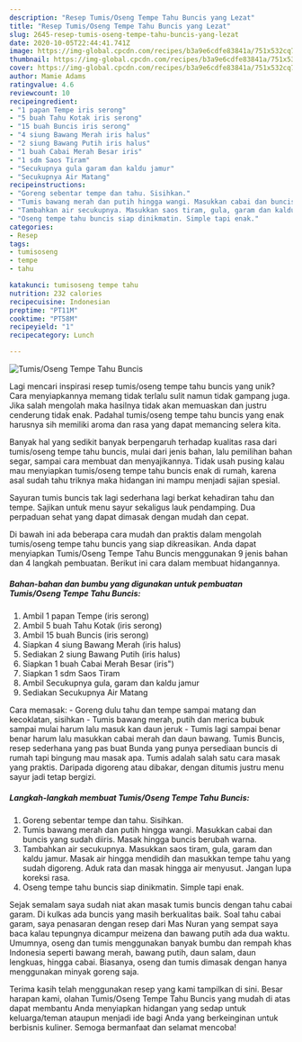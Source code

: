 ```yaml
---
description: "Resep Tumis/Oseng Tempe Tahu Buncis yang Lezat"
title: "Resep Tumis/Oseng Tempe Tahu Buncis yang Lezat"
slug: 2645-resep-tumis-oseng-tempe-tahu-buncis-yang-lezat
date: 2020-10-05T22:44:41.741Z
image: https://img-global.cpcdn.com/recipes/b3a9e6cdfe83841a/751x532cq70/tumisoseng-tempe-tahu-buncis-foto-resep-utama.jpg
thumbnail: https://img-global.cpcdn.com/recipes/b3a9e6cdfe83841a/751x532cq70/tumisoseng-tempe-tahu-buncis-foto-resep-utama.jpg
cover: https://img-global.cpcdn.com/recipes/b3a9e6cdfe83841a/751x532cq70/tumisoseng-tempe-tahu-buncis-foto-resep-utama.jpg
author: Mamie Adams
ratingvalue: 4.6
reviewcount: 10
recipeingredient:
- "1 papan Tempe iris serong"
- "5 buah Tahu Kotak iris serong"
- "15 buah Buncis iris serong"
- "4 siung Bawang Merah iris halus"
- "2 siung Bawang Putih iris halus"
- "1 buah Cabai Merah Besar iris"
- "1 sdm Saos Tiram"
- "Secukupnya gula garam dan kaldu jamur"
- "Secukupnya Air Matang"
recipeinstructions:
- "Goreng sebentar tempe dan tahu. Sisihkan."
- "Tumis bawang merah dan putih hingga wangi. Masukkan cabai dan buncis yang sudah diiris. Masak hingga buncis berubah warna."
- "Tambahkan air secukupnya. Masukkan saos tiram, gula, garam dan kaldu jamur. Masak air hingga mendidih dan masukkan tempe tahu yang sudah digoreng. Aduk rata dan masak hingga air menyusut. Jangan lupa koreksi rasa."
- "Oseng tempe tahu buncis siap dinikmatin. Simple tapi enak."
categories:
- Resep
tags:
- tumisoseng
- tempe
- tahu

katakunci: tumisoseng tempe tahu 
nutrition: 232 calories
recipecuisine: Indonesian
preptime: "PT11M"
cooktime: "PT58M"
recipeyield: "1"
recipecategory: Lunch

---
```



![Tumis/Oseng Tempe Tahu Buncis](https://img-global.cpcdn.com/recipes/b3a9e6cdfe83841a/751x532cq70/tumisoseng-tempe-tahu-buncis-foto-resep-utama.jpg)

Lagi mencari inspirasi resep tumis/oseng tempe tahu buncis yang unik? Cara menyiapkannya memang tidak terlalu sulit namun tidak gampang juga. Jika salah mengolah maka hasilnya tidak akan memuaskan dan justru cenderung tidak enak. Padahal tumis/oseng tempe tahu buncis yang enak harusnya sih memiliki aroma dan rasa yang dapat memancing selera kita.

Banyak hal yang sedikit banyak berpengaruh terhadap kualitas rasa dari tumis/oseng tempe tahu buncis, mulai dari jenis bahan, lalu pemilihan bahan segar, sampai cara membuat dan menyajikannya. Tidak usah pusing kalau mau menyiapkan tumis/oseng tempe tahu buncis enak di rumah, karena asal sudah tahu triknya maka hidangan ini mampu menjadi sajian spesial.

Sayuran tumis buncis tak lagi sederhana lagi berkat kehadiran tahu dan tempe. Sajikan untuk menu sayur sekaligus lauk pendamping. Dua perpaduan sehat yang dapat dimasak dengan mudah dan cepat.


Di bawah ini ada beberapa cara mudah dan praktis dalam mengolah tumis/oseng tempe tahu buncis yang siap dikreasikan. Anda dapat menyiapkan Tumis/Oseng Tempe Tahu Buncis menggunakan 9 jenis bahan dan 4 langkah pembuatan. Berikut ini cara dalam membuat hidangannya.

<!--inarticleads1-->

##### Bahan-bahan dan bumbu yang digunakan untuk pembuatan Tumis/Oseng Tempe Tahu Buncis:

1. Ambil 1 papan Tempe (iris serong)
1. Ambil 5 buah Tahu Kotak (iris serong)
1. Ambil 15 buah Buncis (iris serong)
1. Siapkan 4 siung Bawang Merah (iris halus)
1. Sediakan 2 siung Bawang Putih (iris halus)
1. Siapkan 1 buah Cabai Merah Besar (iris&#34;)
1. Siapkan 1 sdm Saos Tiram
1. Ambil Secukupnya gula, garam dan kaldu jamur
1. Sediakan Secukupnya Air Matang


Cara memasak: - Goreng dulu tahu dan tempe sampai matang dan kecoklatan, sisihkan - Tumis bawang merah, putih dan merica bubuk sampai mulai harum lalu masuk kan daun jeruk - Tumis lagi sampai benar benar harum lalu masukkan cabai merah dan daun bawang. Tumis Buncis, resep sederhana yang pas buat Bunda yang punya persediaan buncis di rumah tapi bingung mau masak apa. Tumis adalah salah satu cara masak yang praktis. Daripada digoreng atau dibakar, dengan ditumis justru menu sayur jadi tetap bergizi. 

<!--inarticleads2-->

##### Langkah-langkah membuat Tumis/Oseng Tempe Tahu Buncis:

1. Goreng sebentar tempe dan tahu. Sisihkan.
1. Tumis bawang merah dan putih hingga wangi. Masukkan cabai dan buncis yang sudah diiris. Masak hingga buncis berubah warna.
1. Tambahkan air secukupnya. Masukkan saos tiram, gula, garam dan kaldu jamur. Masak air hingga mendidih dan masukkan tempe tahu yang sudah digoreng. Aduk rata dan masak hingga air menyusut. Jangan lupa koreksi rasa.
1. Oseng tempe tahu buncis siap dinikmatin. Simple tapi enak.


Sejak semalam saya sudah niat akan masak tumis buncis dengan tahu cabai garam. Di kulkas ada buncis yang masih berkualitas baik. Soal tahu cabai garam, saya penasaran dengan resep dari Mas Nuran yang sempat saya baca kalau tepungnya dicampur meizena dan bawang putih ada dua waktu. Umumnya, oseng dan tumis menggunakan banyak bumbu dan rempah khas Indonesia seperti bawang merah, bawang putih, daun salam, daun lengkuas, hingga cabai. Biasanya, oseng dan tumis dimasak dengan hanya menggunakan minyak goreng saja. 

Terima kasih telah menggunakan resep yang kami tampilkan di sini. Besar harapan kami, olahan Tumis/Oseng Tempe Tahu Buncis yang mudah di atas dapat membantu Anda menyiapkan hidangan yang sedap untuk keluarga/teman ataupun menjadi ide bagi Anda yang berkeinginan untuk berbisnis kuliner. Semoga bermanfaat dan selamat mencoba!
